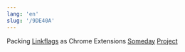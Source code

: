 ```yaml
---
lang: 'en'
slug: '/9DE40A'
---
```


Packing [Linkflags](./../.././docs/pages/Linkflags.md) as Chrome Extensions [Someday](./../.././docs/pages/Someday.md) [Project](./../.././docs/pages/Project.md)

<head>
  <html lang="en-US"/>
</head>
